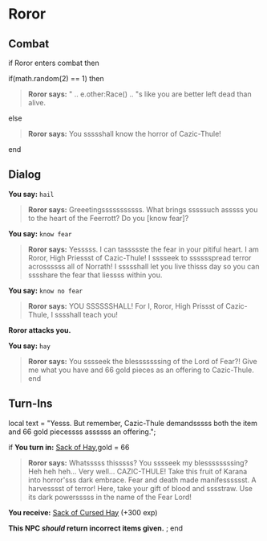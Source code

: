 # Roror
## Combat

if Roror enters combat  then


if(math.random(2) == 1) then



>**Roror says:** " .. e.other:Race() .. "s like you are better left dead than alive.


else



>**Roror says:** You ssssshall know the horror of Cazic-Thule!

end

## Dialog

**You say:** `hail`



>**Roror says:** Greeetingsssssssssss. What brings sssssuch asssss you to the heart of the Feerrott? Do you [know fear]?

**You say:** `know fear`



>**Roror says:** Yesssss. I can tassssste the fear in your pitiful heart. I am Roror, High Priessst of Cazic-Thule! I sssseek to sssssspread terror acrossssss all of Norrath! I ssssshall let you live thisss day so you can sssshare the fear that liessss within you.

**You say:** `know no fear`



>**Roror says:** YOU SSSSSSHALL! For I, Roror, High Prissst of Cazic-Thule, I sssshall teach you!


**Roror attacks you.**

**You say:** `hay`



>**Roror says:** You sssseek the blesssssssing of the Lord of Fear?! Give me what you have and 66 gold pieces as an offering to Cazic-Thule.
end

## Turn-Ins



local text = "Yesss. But remember, Cazic-Thule demandsssss both the item and 66 gold piecessss assssss an offering.";


if **You turn in:** [Sack of Hay](/item/13990),gold = 66


>**Roror says:** Whatsssss thisssss? You sssseek my blessssssssing? Heh heh heh... Very well... CAZIC-THULE! Take this fruit of Karana into horror'sss dark embrace. Fear and death made manifesssssst. A harvesssst of terror! Here, take your gift of blood and sssstraw. Use its dark powersssss in the name of the Fear Lord!


 **You receive:**  [Sack of Cursed Hay](/item/14320) (+300 exp)

**This NPC *should* return incorrect items given.**
;
end